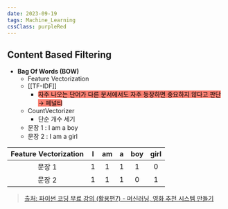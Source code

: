 ```yaml
---
date: 2023-09-19
tags: Machine_Learning
cssClass: purpleRed
---
```


## Content Based Filtering

- **Bag Of Words (BOW)**
	- Feature Vectorization
	- [[TF-IDF]]
		- <span style="border-radius: 5px; color: black; background-color: salmon">자주 나오는 단어가 다른 문서에서도 자주 등장하면 중요하지 않다고 판단 → 페널티</span>
	- CountVectorizer
		- 단순 개수 세기
	- 문장 1 : I am a boy
	- 문장 2 : I am a girl
    
| Feature Vectorization |  I  | am  |  a  | boy | girl |
|:---------------------:|:---:|:---:|:---:|:---:|:----:|
|        문장 1         |  1  |  1  |  1  |  1  |  0   |
|        문장 2         |  1  |  1  |  1  |  0  |  1   |

> [출처: 파이썬 코딩 무료 강의 (활용편7) - 머신러닝, 영화 추천 시스템 만들기](https://youtu.be/TNcfJHajqJY?si=ftzrziLr5YX2hZq-)